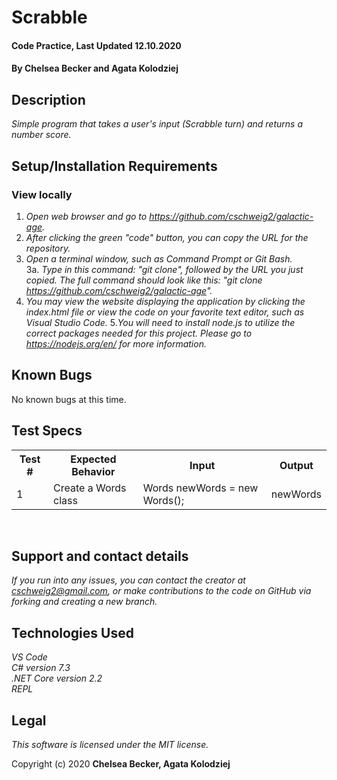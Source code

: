 # Scrabble

#### Code Practice, Last Updated 12.10.2020

#### **By Chelsea Becker and Agata Kolodziej**

## Description

_Simple program that takes a user's input (Scrabble turn) and returns a number score._

## Setup/Installation Requirements

### View locally

1. _Open web browser and go to https://github.com/cschweig2/galactic-age._
2. _After clicking the green "code" button, you can copy the URL for the repository._
3. _Open a terminal window, such as Command Prompt or Git Bash._<br>
  3a. _Type in this command: "git clone", followed by the URL you just copied. The full command should look like this: "git clone https://github.com/cschweig2/galactic-age"._
4. _You may view the website displaying the application by clicking the index.html file or view the code on your favorite text editor, such as Visual Studio Code._
5._You will need to install node.js to utilize the correct packages needed for this project. Please go to https://nodejs.org/en/ for more information._

## Known Bugs

No known bugs at this time.

## Test Specs

<table>
  <tr>
    <th>Test #</th>
    <th>Expected Behavior</th>
    <th>Input</th>
    <th>Output</th>
  </tr>
  <tr>
    <td>1</td>
    <td>Create a Words class</td>
    <td>Words newWords = new Words();</td>
    <td>newWords</td>
  </tr>
</table>
<br>


## Support and contact details

_If you run into any issues, you can contact the creator at cschweig2@gmail.com, or make contributions to the code on GitHub via forking and creating a new branch._

## Technologies Used

_VS Code_ <br>
_C# version 7.3_<br>
_.NET Core version 2.2_<br>
_REPL_

## Legal

*This software is licensed under the MIT license.*

Copyright (c) 2020 **Chelsea Becker, Agata Kolodziej**
